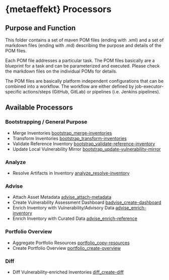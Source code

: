 # {metaeffekt} Processors

## Purpose and Function

This folder contains a set of maven POM files (ending with .xml) and a set of markdown files (ending with .md) 
describing the purpose and details of the POM files. 

Each POM file addresses a particular task. The POM files basically are a blueprint for a task and can be parameterized
and executed. Please check the markdown files on the individual POMs for details.

The POM files are basically platform independent configurations that can be combined into a workflow. The workflow are
either defined by job-executor-specific actions/steps (GitHub, GitLab) or pipelines (i.e. Jenkins pipelines).

## Available Processors

### Bootstrapping / General Purpose

* Merge Inventories [bootstrap_merge-inventories](bootstrap_merge-inventories.md)
* Transform Inventories [bootstrap_transform-inventories](bootstrap_transform-inventories.md)
* Validate Reference Inventory [bootstrap_validate-reference-inventory](bootstrap_validate-reference-inventory.md)
* Update Local Vulnerability Mirror [bootstrap_update-vulnerability-mirror](bootstrap_update-update-mirror.md)

### Analyze
* Resolve Artifacts in Inventory [analyze_resolve-inventory](analyze_resolve-inventory.md)

### Advise

* Attach Asset Metadata [advise_attach-metadata](advise_attach-metadata.md)
* Create Vulnerability Assessment Dashboard [badvise_create-dashboard](advise_create-dashboard.md)
* Enrich Inventory with Vulnerability/Advisory Data [advise_enrich-inventory](advise_enrich-inventory.md)
* Enrich Inventory with Curated Data [advise_enrich-reference](advise_enrich-reference.md)

### Portfolio Overview

* Aggregate Portfolio Resources [portfolio_copy-resources](portfolio_copy-resources.md)
* Create Portfolio Overview [portfolio_create-overview](portfolio_create-overview.md)

### Diff 

* Diff Vulnerability-enriched Inventories [diff_create-diff](diff_create-diff.md)
